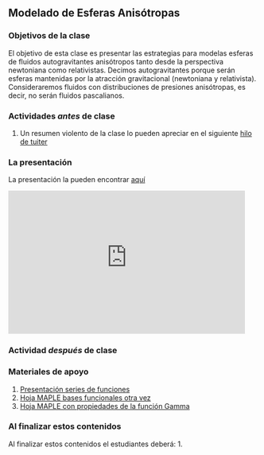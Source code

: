## Modelado de Esferas Anisótropas

### Objetivos de la clase
El objetivo de esta clase es presentar las estrategias para modelas esferas de fluidos autogravitantes anisótropos tanto desde la perspectiva newtoniana como relativistas. Decimos autogravitantes porque serán esferas mantenidas por la atracción gravitacional (newtoniana y relativista). Consideraremos fluidos con distribuciones de presiones anisótropas, es decir, no serán fluidos pascalianos.


### Actividades *antes* de clase
 1. Un resumen violento de la clase lo pueden apreciar en el siguiente [hilo de tuiter](https://twitter.com/nunezluis/status/1559300524968759304?s=20&t=Py8esnNzs_FMsA4AGmZJXQ)


### La presentación

La presentación la pueden encontrar [aquí](https://mailuis-my.sharepoint.com/personal/lnunez_uis_edu_co/_layouts/15/Doc.aspx?sourcedoc=) 
<iframe src="https://mailuis-my.sharepoint.com/personal/lnunez_uis_edu_co/_layouts/15/Doc.aspx?sourcedoc={123b6d8c-e548-4c01-ad1a-5be7445eaa0d}&amp;action=embedview&amp;wdAr=1.7777777777777777" width="476px" height="288px" frameborder="0">Esto es un documento de <a target="_blank" href="https://office.com">Microsoft Office</a> incrustado con tecnología de <a target="_blank" href="https://office.com/webapps">Office</a>.</iframe>

### Actividad *después* de clase


### Materiales de apoyo
  1. [Presentación series de funciones](https://github.com/nunezluis/MisCursos/blob/main/MisMateriales/Presentaciones/M2_2_1SerieFunciones.pdf)
  2. [Hoja MAPLE bases funcionales otra vez](https://htmlpreview.github.io/?https://github.com/nunezluis/MisCursos/blob/main/MisMateriales/ProgramasScripts/BasesFuncionales/BasesFuncionales.html)
  3. [Hoja MAPLE con propiedades de la función Gamma](https://htmlpreview.github.io/?https://github.com/nunezluis/MisCursos/blob/main/MisMateriales/ProgramasScripts/FuncionGamma/funcionGamma.html)

### Al finalizar estos contenidos
Al finalizar estos contenidos el estudiantes deberá:
  1.
